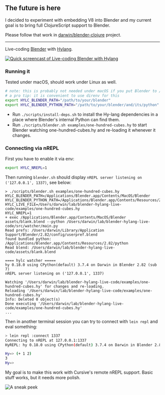## The future is here

I decided to experiment with embedding V8 into Blender and my current goal is to bring full ClojureScript support to Blender.

Please follow that work in [darwin/blender-clojure](https://github.com/darwin/blender-clojure) project.

---

Live-coding [Blender](http://blender3d.org/) with [Hylang](http://hylang.org/).

[![Quick screencast of Live-coding Blender with Hylang](docs/images/screencast.gif)](https://www.youtube.com/watch?v=vRBdqsaKmuU)

### Running it

Tested under macOS, should work under Linux as well.

```bash
# note: this is probably not needed under macOS if you put Blender to /Applications/Blender.app 
# a pro tip: it is convenient to use direnv for this
export HYLC_BLENDER_PATH="/path/to/your/blender"
export HYLC_BLENDER_PYTHON_PATH="/path/to/your/blender/and/its/python"
```

* Run `./scripts/install-deps.sh` to install the Hy-lang dependencies in a place where Blender's internal Python can find them.
* Run `./scripts/blender.sh examples/one-hundred-cubes.hy` to start Blender watching one-hundred-cubes.hy and re-loading it whenever it changes.

### Connecting via nREPL

First you have to enable it via env: 

```bash
export HYLC_NREPL=1
```

Then running `blender.sh` should display `nREPL server listening on ('127.0.0.1', 1337)`, see below:

```text
> ./scripts/blender.sh examples/one-hundred-cubes.hy
HYLC_BLENDER_PATH=/Applications/Blender.app/Contents/MacOS/Blender
HYLC_BLENDER_PYTHON_PATH=/Applications/Blender.app/Contents/Resources/2.82/python
HYLC_LIVE_FILE=/Users/darwin/lab/blender-hylang-live-code/examples/one-hundred-cubes.hy
HYLC_NREPL=1
+ exec /Applications/Blender.app/Contents/MacOS/Blender assets/blank.blend --python /Users/darwin/lab/blender-hylang-live-code/src/watcher/main.py
Read prefs: /Users/darwin/Library/Application Support/Blender/2.82/config/userpref.blend
found bundled python: /Applications/Blender.app/Contents/Resources/2.82/python
Read blend: /Users/darwin/lab/blender-hylang-live-code/assets/blank.blend

==== hylc watcher =====
hy 0.18.0 using CPython(default) 3.7.4 on Darwin in Blender 2.82 (sub 7)
nREPL server listening on ('127.0.0.1', 1337)

Watching '/Users/darwin/lab/blender-hylang-live-code/examples/one-hundred-cubes.hy' for changes and re-loading.
Reloading '/Users/darwin/lab/blender-hylang-live-code/examples/one-hundred-cubes.hy'
Info: Deleted 0 object(s)
Done executing '/Users/darwin/lab/blender-hylang-live-code/examples/one-hundred-cubes.hy'
...
```

Then in another terminal session you can try to connect with `lein repl` and eval something:

```bash
> lein repl :connect 1337
Connecting to nREPL at 127.0.0.1:1337
HyREPL: hy 0.18.0 using CPython(default) 3.7.4 on Darwin in Blender 2.82 (sub 7)

Hy=> (+ 1 2)
3
Hy=>
```

My goal is to make this work with Cursive's remote nREPL support. Basic stuff works, but it needs more polish.

![A sneak peek](https://box.binaryage.com/blender-hylc-01.png)
